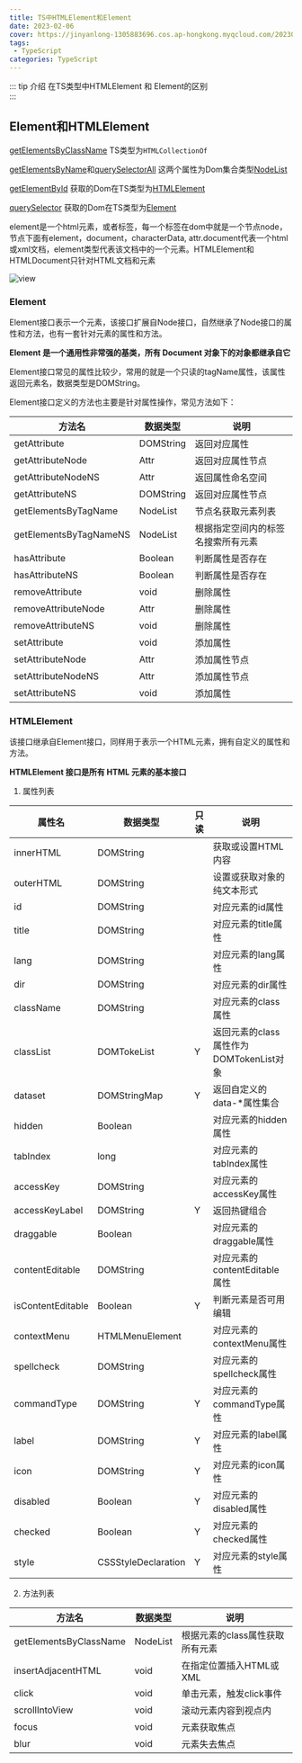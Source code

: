 ```yaml
---
title: TS中HTMLElement和Element
date: 2023-02-06
cover: https://jinyanlong-1305883696.cos.ap-hongkong.myqcloud.com/202302061911001.jpg
tags:
 - TypeScript
categories: TypeScript
---
```


::: tip 介绍
在TS类型中HTMLElement 和 Element的区别<br>
:::

<!-- more -->

## Element和HTMLElement

[getElementsByClassName](https://developer.mozilla.org/zh-CN/docs/Web/API/Document/getElementsByClassName) TS类型为`HTMLCollectionOf`

[getElementsByName](https://developer.mozilla.org/zh-CN/docs/Web/API/Document/getElementsByName)和[querySelectorAll](https://developer.mozilla.org/zh-CN/docs/Web/API/Document/querySelectorAll) 这两个属性为Dom集合类型[NodeList](https://developer.mozilla.org/zh-CN/docs/Web/API/NodeList)

[getElementById](https://developer.mozilla.org/zh-CN/docs/Web/API/Document/getElementById) 获取的Dom在TS类型为[HTMLElement](https://developer.mozilla.org/zh-CN/docs/Web/API/HTMLElement)

[querySelector](https://developer.mozilla.org/zh-CN/docs/Web/API/DocumentFragment/querySelector) 获取的Dom在TS类型为[Element](https://developer.mozilla.org/zh-CN/docs/Web/API/Element)

element是一个html元素，或者标签，每一个标签在dom中就是一个节点node，节点下面有element，document，characterData, attr.document代表一个html或xml文档，element类型代表该文档中的一个元素。HTMLElement和HTMLDocument只针对HTML文档和元素

![view](https://jinyanlong-1305883696.cos.ap-hongkong.myqcloud.com/202302061902483.png)

### **Element**

Element接口表示一个元素，该接口扩展自Node接口，自然继承了Node接口的属性和方法，也有一套针对元素的属性和方法。

**Element 是一个通用性非常强的基类，所有 Document 对象下的对象都继承自它**

Element接口常见的属性比较少，常用的就是一个只读的tagName属性，该属性返回元素名，数据类型是DOMString。

Element接口定义的方法也主要是针对属性操作，常见方法如下：

| 方法名                 | 数据类型  | 说明                               |
| ---------------------- | --------- | ---------------------------------- |
| getAttribute           | DOMString | 返回对应属性                       |
| getAttributeNode       | Attr      | 返回对应属性节点                   |
| getAttributeNodeNS     | Attr      | 返回属性命名空间                   |
| getAttributeNS         | DOMString | 返回对应属性节点                   |
| getElementsByTagName   | NodeList  | 节点名获取元素列表                 |
| getElementsByTagNameNS | NodeList  | 根据指定空间内的标签名搜索所有元素 |
| hasAttribute           | Boolean   | 判断属性是否存在                   |
| hasAttributeNS         | Boolean   | 判断属性是否存在                   |
| removeAttribute        | void      | 删除属性                           |
| removeAttributeNode    | Attr      | 删除属性                           |
| removeAttributeNS      | void      | 删除属性                           |
| setAttribute           | void      | 添加属性                           |
| setAttributeNode       | Attr      | 添加属性节点                       |
| setAttributeNodeNS     | Attr      | 添加属性节点                       |
| setAttributeNS         | void      | 添加属性                           |

###  **HTMLElement**

该接口继承自Element接口，同样用于表示一个HTML元素，拥有自定义的属性和方法。 

**HTMLElement 接口是所有 HTML 元素的基本接口**

1. 属性列表

| 属性名            | 数据类型            | 只读 | 说明                                    |
| ----------------- | ------------------- | ---- | --------------------------------------- |
| innerHTML         | DOMString           |      | 获取或设置HTML内容                      |
| outerHTML         | DOMString           |      | 设置或获取对象的纯文本形式              |
| id                | DOMString           |      | 对应元素的id属性                        |
| title             | DOMString           |      | 对应元素的title属性                     |
| lang              | DOMString           |      | 对应元素的lang属性                      |
| dir               | DOMString           |      | 对应元素的dir属性                       |
| className         | DOMString           |      | 对应元素的class属性                     |
| classList         | DOMTokeList         | Y    | 返回元素的class属性作为DOMTokenList对象 |
| dataset           | DOMStringMap        | Y    | 返回自定义的data-*属性集合              |
| hidden            | Boolean             |      | 对应元素的hidden属性                    |
| tabIndex          | long                |      | 对应元素的tabIndex属性                  |
| accessKey         | DOMString           |      | 对应元素的accessKey属性                 |
| accessKeyLabel    | DOMString           | Y    | 返回热键组合                            |
| draggable         | Boolean             |      | 对应元素的draggable属性                 |
| contentEditable   | DOMString           |      | 对应元素的contentEditable属性           |
| isContentEditable | Boolean             | Y    | 判断元素是否可用编辑                    |
| contextMenu       | HTMLMenuElement     |      | 对应元素的contextMenu属性               |
| spellcheck        | DOMString           |      | 对应元素的spellcheck属性                |
| commandType       | DOMString           | Y    | 对应元素的commandType属性               |
| label             | DOMString           | Y    | 对应元素的label属性                     |
| icon              | DOMString           | Y    | 对应元素的icon属性                      |
| disabled          | Boolean             | Y    | 对应元素的disabled属性                  |
| checked           | Boolean             | Y    | 对应元素的checked属性                   |
| style             | CSSStyleDeclaration | Y    | 对应元素的style属性                     |

2.  方法列表

| 方法名                 | 数据类型 | 说明                            |
| ---------------------- | -------- | ------------------------------- |
| getElementsByClassName | NodeList | 根据元素的class属性获取所有元素 |
| insertAdjacentHTML     | void     | 在指定位置插入HTML或XML         |
| click                  | void     | 单击元素，触发click事件         |
| scrollIntoView         | void     | 滚动元素内容到视点内            |
| focus                  | void     | 元素获取焦点                    |
| blur                   | void     | 元素失去焦点                    |
